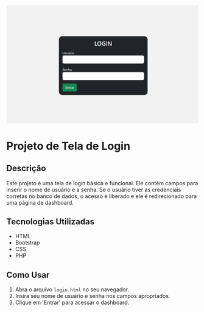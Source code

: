 ![Alt text](image.png)

# Projeto de Tela de Login

## Descrição

Este projeto é uma tela de login básica e funcional. Ele contém campos para inserir o nome de usuário e a senha. Se o usuário tiver as credenciais corretas no banco de dados, o acesso é liberado e ele é redirecionado para uma página de dashboard.

## Tecnologias Utilizadas

- HTML
- Bootstrap
- CSS
- PHP

## Como Usar

1. Abra o arquivo `login.html` no seu navegador.
2. Insira seu nome de usuário e senha nos campos apropriados.
3. Clique em 'Entrar' para acessar o dashboard.


